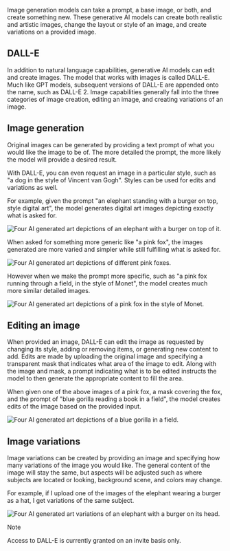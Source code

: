 Image generation models can take a prompt, a base image, or both, and create something new. These generative AI models can create both realistic and artistic images, change the layout or style of an image, and create variations on a provided image.

## DALL-E

In addition to natural language capabilities, generative AI models can edit and create images. The model that works with images is called DALL-E. Much like GPT models, subsequent versions of DALL-E are appended onto the name, such as DALL-E 2. Image capabilities generally fall into the three categories of image creation, editing an image, and creating variations of an image. 

## Image generation

Original images can be generated by providing a text prompt of what you would like the image to be of. The more detailed the prompt, the more likely the model will provide a desired result.

With DALL-E, you can even request an image in a particular style, such as "a dog in the style of Vincent van Gogh". Styles can be used for edits and variations as well.

For example, given the prompt "an elephant standing with a burger on top, style digital art", the model generates digital art images depicting exactly what is asked for.

![Four AI generated art depictions of an elephant with a burger on top of it.](../media/dall-e-elephant-burger.png)

When asked for something more generic like "a pink fox", the images generated are more varied and simpler while still fulfilling what is asked for.

![Four AI generated art depictions of different pink foxes.](../media/dall-e-pink-fox.png)

However when we make the prompt more specific, such as "a pink fox running through a field, in the style of Monet", the model creates much more similar detailed images.

![Four AI generated art depictions of a pink fox in the style of Monet.](../media/dall-e-pink-fox-monet.png)

## Editing an image

When provided an image, DALL-E can edit the image as requested by changing its style, adding or removing items, or generating new content to add. Edits are made by uploading the original image and specifying a transparent mask that indicates what area of the image to edit. Along with the image and mask, a prompt indicating what is to be edited instructs the model to then generate the appropriate content to fill the area.

When given one of the above images of a pink fox, a mask covering the fox, and the prompt of "blue gorilla reading a book in a field", the model creates edits of the image based on the provided input.

![Four AI generated art depictions of a blue gorilla in a field.](../media/blue-gorilla-edit.png)

## Image variations

Image variations can be created by providing an image and specifying how many variations of the image you would like. The general content of the image will stay the same, but aspects will be adjusted such as where subjects are located or looking, background scene, and colors may change.

For example, if I upload one of the images of the elephant wearing a burger as a hat, I get variations of the same subject.

![Four AI generated art variations of an elephant with a burger on its head.](../media/dall-e-elephant-variations.png)

>[!NOTE]
>Access to DALL-E is currently granted on an invite basis only.
